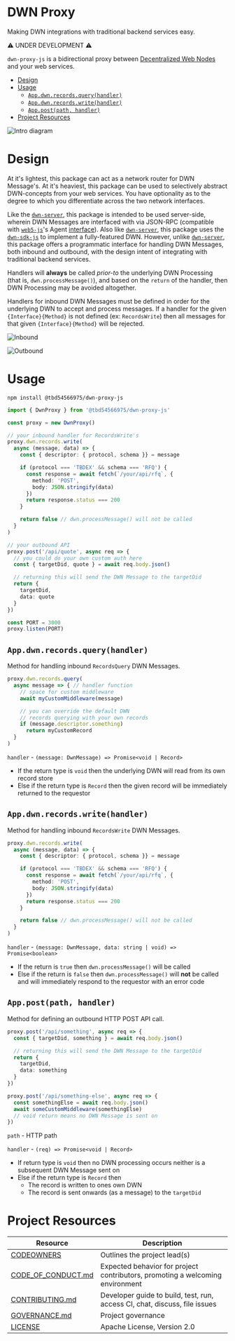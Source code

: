 # DWN Proxy <!-- omit in toc -->

Making DWN integrations with traditional backend services easy.

⚠️ UNDER DEVELOPMENT ⚠️

`dwn-proxy-js` is a bidirectional proxy between [Decentralized Web Nodes](https://identity.foundation/decentralized-web-node/spec) and your web services.

* [Design](#design)
* [Usage](#usage)
  * [`App.dwn.records.query(handler)`](#appdwnrecordsqueryhandler)
  * [`App.dwn.records.write(handler)`](#appdwnrecordswritehandler)
  * [`App.post(path, handler)`](#apppostpath-handler)
* [Project Resources](#project-resources)

![Intro diagram](./images/intro.png)

# Design

At it's lightest, this package can act as a network router for DWN Message's. At it's heaviest, this package can be used to selectively abstract DWN-concepts from your web services. You have optionality as to the degree to which you differentiate across the two network interfaces.

Like the [`dwn-server`](https://github.com/TBD54566975/dwn-server), this package is intended to be used server-side, wherein DWN Messages are interfaced with via JSON-RPC (compatible with [`web5-js`](https://github.com/TBD54566975/web5-js)'s Agent [interface](https://github.com/TBD54566975/web5-js/tree/main/packages/web5-agent)). Also like [`dwn-server`](https://github.com/TBD54566975/dwn-server), this package uses the [`dwn-sdk-js`](https://github.com/TBD54566975/dwn-sdk-js) to implement a fully-featured DWN. However, unlike [`dwn-server`](https://github.com/TBD54566975/dwn-server), this package offers a programmatic interface for handling DWN Messages, both inbound and outbound, with the design intent of integrating with traditional backend services.

Handlers will **always** be called *prior-to* the underlying DWN Processing (that is, `dwn.processMessage()`), and based on the `return` of the handler, then DWN Processing may be avoided altogether.

Handlers for inbound DWN Messages must be defined in order for the underlying DWN to accept and process messages. If a handler for the given `{Interface}{Method}` is not defined (ex: `RecordsWrite`) then all messages for that given `{Interface}{Method}` will be rejected.

![Inbound](images/inbound.png)

![Outbound](images/outbound.png)

# Usage


```cli
npm install @tbd54566975/dwn-proxy-js
```

```typescript
import { DwnProxy } from '@tbd54566975/dwn-proxy-js'

const proxy = new DwnProxy()

// your inbound handler for RecordsWrite's
proxy.dwn.records.write(
  async (message, data) => {
    const { descriptor: { protocol, schema }} = message

    if (protocol === 'TBDEX' && schema === 'RFQ') {
      const response = await fetch(`/your/api/rfq`, {
        method: 'POST',
        body: JSON.stringify(data)
      })
      return response.status === 200
    }

    return false // dwn.processMessage() will not be called
  }
)

// your outbound API
proxy.post('/api/quote', async req => {
  // you could do your own custom auth here
  const { targetDid, quote } = await req.body.json()

  // returning this will send the DWN Message to the targetDid
  return { 
    targetDid,
    data: quote
  }
})

const PORT = 3000
proxy.listen(PORT)
```

## `App.dwn.records.query(handler)`

Method for handling inbound `RecordsQuery` DWN Messages.

```typescript
proxy.dwn.records.query(
  async message => { // handler function
    // space for custom middleware
    await myCustomMiddleware(message)

    // you can override the default DWN 
    // records querying with your own records
    if (message.descriptor.something)
      return myCustomRecord
  }
)
```

`handler` - `(message: DwnMessage) => Promise<void | Record>`
  - If the return type is `void` then the underlying DWN will read from its own record store
  - Else if the return type is `Record` then the given record will be immediately returned to the requestor

## `App.dwn.records.write(handler)`

Method for handling inbound `RecordsWrite` DWN Messages.

```typescript
proxy.dwn.records.write(
  async (message, data) => {
    const { descriptor: { protocol, schema }} = message

    if (protocol === 'TBDEX' && schema === 'RFQ') {
      const response = await fetch(`/your/api/rfq`, {
        method: 'POST',
        body: JSON.stringify(data)
      })
      return response.status === 200
    }

    return false // dwn.processMessage() will not be called
  }
)
```

`handler` - `(message: DwnMessage, data: string | void) => Promise<boolean>`
  - If the return is `true` then `dwn.processMessage()` will be called
  - Else if the return is `false` then `dwn.processMessage()` will **not** be called and will immediately respond to the requestor with an error code

## `App.post(path, handler)`

Method for defining an outbound HTTP POST API call.

```typescript
proxy.post('/api/something', async req => {
  const { targetDid, something } = await req.body.json()

  // returning this will send the DWN Message to the targetDid
  return { 
    targetDid,
    data: something
  }
})

proxy.post('/api/something-else', async req => {
  const somethingElse = await req.body.json()
  await someCustomMiddleware(somethingElse)
  // void return means no DWN Message is sent on
})
```

`path` - HTTP path 

`handler` - `(req) => Promise<void | Record>`
  - If return type is `void` then no DWN processing occurs neither is a subsequent DWN Message sent on
  - Else if the return type is `Record` then
    - The record is written to ones own DWN
    - The record is sent onwards (as a message) to the `targetDid`

# Project Resources

| Resource                                   | Description                                                                   |
| ------------------------------------------ | ----------------------------------------------------------------------------- |
| [CODEOWNERS](./CODEOWNERS)                 | Outlines the project lead(s)                                                  |
| [CODE_OF_CONDUCT.md](./CODE_OF_CONDUCT.md) | Expected behavior for project contributors, promoting a welcoming environment |
| [CONTRIBUTING.md](./CONTRIBUTING.md)       | Developer guide to build, test, run, access CI, chat, discuss, file issues    |
| [GOVERNANCE.md](./GOVERNANCE.md)           | Project governance                                                            |
| [LICENSE](./LICENSE)                       | Apache License, Version 2.0                                                   |
